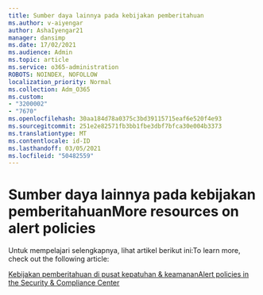 ```yaml
---
title: Sumber daya lainnya pada kebijakan pemberitahuan
ms.author: v-aiyengar
author: AshaIyengar21
manager: dansimp
ms.date: 17/02/2021
ms.audience: Admin
ms.topic: article
ms.service: o365-administration
ROBOTS: NOINDEX, NOFOLLOW
localization_priority: Normal
ms.collection: Adm_O365
ms.custom:
- "3200002"
- "7670"
ms.openlocfilehash: 30aa184d78a0375c3bd39115715eaf6e520f4e93
ms.sourcegitcommit: 251e2e82571fb3bb1fbe3dbf7bfca30e004b3373
ms.translationtype: MT
ms.contentlocale: id-ID
ms.lasthandoff: 03/05/2021
ms.locfileid: "50482559"
---
```

# <a name="more-resources-on-alert-policies"></a><span data-ttu-id="0b8e6-102">Sumber daya lainnya pada kebijakan pemberitahuan</span><span class="sxs-lookup"><span data-stu-id="0b8e6-102">More resources on alert policies</span></span>

<span data-ttu-id="0b8e6-103">Untuk mempelajari selengkapnya, lihat artikel berikut ini:</span><span class="sxs-lookup"><span data-stu-id="0b8e6-103">To learn more, check out the following article:</span></span>

[<span data-ttu-id="0b8e6-104">Kebijakan pemberitahuan di pusat kepatuhan & keamanan</span><span class="sxs-lookup"><span data-stu-id="0b8e6-104">Alert policies in the Security & Compliance Center</span></span>](https://go.microsoft.com/fwlink/?linkid=2103211)